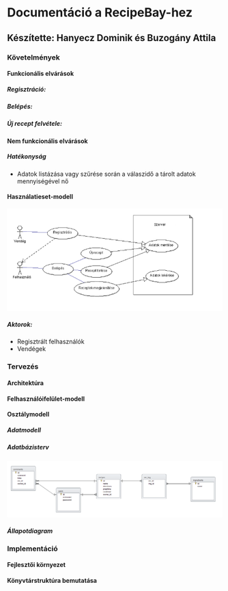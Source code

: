 # Documentáció a RecipeBay-hez

## Készítette: Hanyecz Dominik és Buzogány Attila


### Követelmények

#### Funkcionális elvárások
##### Regisztráció:

##### Belépés:

##### Új recept felvétele:


#### Nem funkcionális elvárások

##### Hatékonyság
  - Adatok listázása vagy szűrése során a válaszidő a tárolt adatok mennyiségével nő
  

#### Használatieset-modell
![Használatieset](images/UseCase.png)

##### Aktorok:
  - Regisztrált felhasználók
  - Vendégek



### Tervezés

#### Architektúra

#### Felhasználóifelület-modell

#### Osztálymodell
##### Adatmodell

##### Adatbázisterv
![Adtabazis](images/Database.png)

##### Állapotdiagram

### Implementáció
#### Fejlesztői környezet
#### Könyvtárstruktúra bemutatása

